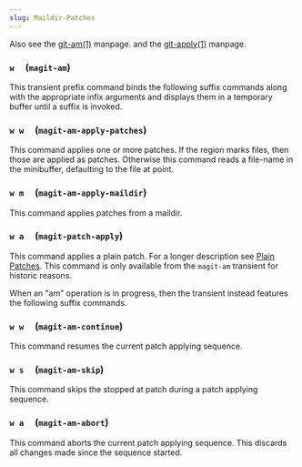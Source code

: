 ```yaml
---
slug: Maildir-Patches
---
```


Also see the [git-am(1)](/docs/magit/http://git-scm.com/docs/git-am) manpage. and the [git-apply(1)](/docs/magit/http://git-scm.com/docs/git-apply) manpage.

### `w`     (`magit-am`)

This transient prefix command binds the following suffix commands along with the appropriate infix arguments and displays them in a temporary buffer until a suffix is invoked.

### `w w`     (`magit-am-apply-patches`)

This command applies one or more patches. If the region marks files, then those are applied as patches. Otherwise this command reads a file-name in the minibuffer, defaulting to the file at point.

### `w m`     (`magit-am-apply-maildir`)

This command applies patches from a maildir.

### `w a`     (`magit-patch-apply`)

This command applies a plain patch. For a longer description see [Plain Patches](/docs/magit/Plain-Patches). This command is only available from the `magit-am` transient for historic reasons.

When an "am" operation is in progress, then the transient instead features the following suffix commands.

### `w w`     (`magit-am-continue`)

This command resumes the current patch applying sequence.

### `w s`     (`magit-am-skip`)

This command skips the stopped at patch during a patch applying sequence.

### `w a`     (`magit-am-abort`)

This command aborts the current patch applying sequence. This discards all changes made since the sequence started.
